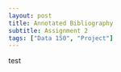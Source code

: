 ```yaml
---
layout: post
title: Annotated Bibliography
subtitle: Assignment 2
tags: ["Data 150", "Project"]
---
```


test
